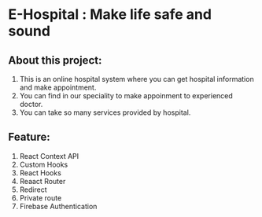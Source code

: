# E-Hospital : Make life safe and sound 

## About this project:
1. This is an online hospital system where you can get hospital information and make appointment. 
2. You can find in our speciality to make appoinment to experienced doctor. 
3. You can take so many services provided by hospital.



## Feature: 
1. React Context API
2. Custom Hooks
3. React Hooks
4. Reaact Router
5. Redirect
6. Private route
7. Firebase Authentication 
